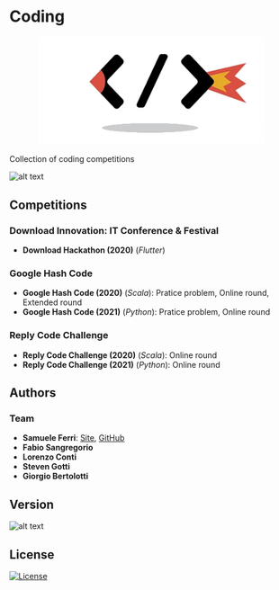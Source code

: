 # Coding

<p align="center">
<img src="https://github.com/samuelexferri/coding/blob/master/images/coding.png" width="400">
</p>

Collection of coding competitions

![alt text](https://img.shields.io/badge/Language-English-infomrmational?style=for-the-badge)

## Competitions

### Download Innovation: IT Conference & Festival

-   **Download Hackathon (2020)** (_Flutter_)

### Google Hash Code

-   **Google Hash Code (2020)** (_Scala_): Pratice problem, Online round, Extended round
-   **Google Hash Code (2021)** (_Python_): Pratice problem, Online round

### Reply Code Challenge

-   **Reply Code Challenge (2020)** (_Scala_): Online round
-   **Reply Code Challenge (2021)** (_Python_): Online round

## Authors

### Team

-   **Samuele Ferri**: [Site](https://samuelexferri.com), [GitHub](https://github.com/samuelexferri)
-   **Fabio Sangregorio**
-   **Lorenzo Conti**
-   **Steven Gotti**
-   **Giorgio Bertolotti**

## Version

![alt text](https://img.shields.io/badge/Version-0.0.1-blue.svg?style=for-the-badge)

## License

[![License](https://img.shields.io/badge/License-MIT_License-blue.svg?style=for-the-badge)](https://badges.mit-license.org)
